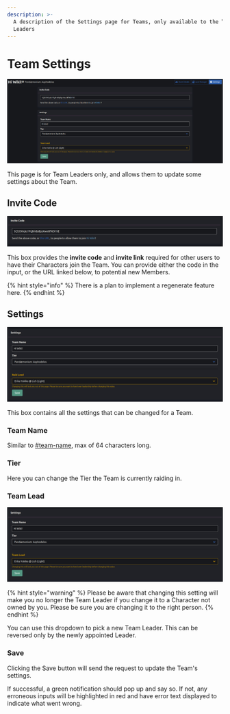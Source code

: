 ```yaml
---
description: >-
  A description of the Settings page for Teams, only available to the Team
  Leaders
---
```


# Team Settings

![](<../.gitbook/assets/image (23) (1) (1).png>)

This page is for Team Leaders only, and allows them to update some settings about the Team.

## Invite Code

![](<../.gitbook/assets/image (2) (1).png>)

This box provides the **invite code** and **invite link** required for other users to have their Characters join the Team. You can provide either the code in the input, or the URL linked below, to potential new Members.

{% hint style="info" %}
There is a plan to implement a regenerate feature here.
{% endhint %}

## Settings

![](<../.gitbook/assets/image (5) (1) (1).png>)

This box contains all the settings that can be changed for a Team.

### Team Name

Similar to [#team-name](create-a-team.md#team-name "mention"), max of 64 characters long.

### Tier

Here you can change the Tier the Team is currently raiding in.

### Team Lead

![](<../.gitbook/assets/image (9) (1).png>)

{% hint style="warning" %}
Please be aware that changing this setting will make you no longer the Team Leader if you change it to a Character not owned by you. Please be sure you are changing it to the right person.
{% endhint %}

You can use this dropdown to pick a new Team Leader. This can be reversed only by the newly appointed Leader.

### Save

Clicking the Save button will send the request to update the Team's settings.&#x20;

If successful, a green notification should pop up and say so. If not, any erroneous inputs will be highlighted in red and have error text displayed to indicate what went wrong.
